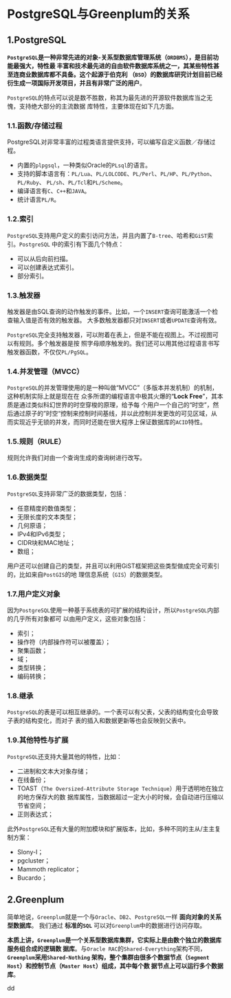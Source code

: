 PostgreSQL与Greenplum的关系
================================================================================
## 1.PostgreSQL
**`PostgreSQL`是一种非常先进的对象-关系型数据库管理系统（`ORDBMS`），是目前功能最强大，特性最
丰富和技术最先进的自由软件数据库系统之一，其某些特性甚至连商业数据库都不具备。这个起源于伯克利
（`BSD`）的数据库研究计划目前已经衍生成一项国际开发项目，并且有非常广泛的用户**。

`PostgreSQL`的特点可以说是数不胜数，称其为最先进的开源软件数据库当之无愧，支持绝大部分的主流数据
库特性，主要体现在如下几方面。
### 1.1.函数/存储过程
PostgreSQL对非常丰富的过程类语言提供支持，可以编写自定义函数／存储过程。
+ 内置的`plpgsql`，一种类似Oracle的`PLsql`的语言。
+ 支持的脚本语言有：`PL/Lua`、`PL/LOLCODE`、`PL/Perl`、`PL/HP`、`PL/Python`、`PL/Ruby`、
`PL/sh`、`PL/Tcl`和`PL/Scheme`。
+ 编译语言有`C`、`C++`和`JAVA`。
+ 统计语言`PL/R`。

### 1.2.索引
`PostgreSQL`支持用户定义的索引访问方法，并且内置了`B-tree`、哈希和`GiST`索引。`PostgreSQL`
中的索引有下面几个特点：
+ 可以从后向前扫描。
+ 可以创建表达式索引。
+ 部分索引。

### 1.3.触发器
触发器是由SQL查询的动作触发的事件。比如，一个`INSERT`查询可能激活一个检查输入值是否有效的触发器。
大多数触发器都只对`INSERT`或者`UPDATE`查询有效。

`PostgreSQL`完全支持触发器，可以附着在表上，但是不能在视图上。不过视图可以有规则。多个触发器是按
照字母顺序触发的。我们还可以用其他过程语言书写触发器函数，不仅仅`PL/PgSQL`。

### 1.4.并发管理（MVCC）
`PostgreSQL`的并发管理使用的是一种叫做“MVCC”（多版本并发机制）的机制，这种机制实际上就是现在在
众多所谓的编程语言中极其火爆的“**Lock Free**”，其本质是通过类似科幻世界的时空穿梭的原理，给予每
个用户一个自己的“时空”，然后通过原子的”时空“控制来控制时间基线，并以此控制并发更改的可见区域，从
而实现近乎无锁的并发，而同时还能在很大程序上保证数据库的`ACID`特性。

### 1.5.规则（RULE）
规则允许我们对由一个查询生成的查询树进行改写。

### 1.6.数据类型
`PostgreSQL`支持非常广泛的数据类型，包括：
+ 任意精度的数值类型；
+ 无限长度的文本类型；
+ 几何原语；
+ IPv4和IPv6类型；
+ CIDR块和MAC地址；
+ 数组；

用户还可以创建自己的类型，并且可以利用GiST框架把这些类型做成完全可索引的，比如来自`PostGIS`的地
理信息系统（`GIS`）的数据类型。

### 1.7.用户定义对象
因为`PostgreSQL`使用一种基于系统表的可扩展的结构设计，所以`PostgreSQL`内部的几乎所有对象都可
以由用户定义，这些对象包括：
+ 索引；
+ 操作符（内部操作符可以被覆盖）；
+ 聚集函数；
+ 域；
+ 类型转换；
+ 编码转换；

### 1.8.继承
`PostgreSQL`的表是可以相互继承的。一个表可以有父表，父表的结构变化会导致子表的结构变化，而对子
表的插入和数据更新等也会反映到父表中。

### 1.9.其他特性与扩展
`PostgreSQL`还支持大量其他的特性，比如：
+ 二进制和文本大对象存储；
+ 在线备份；
+ TOAST（`The Oversized-Attribute Storage Technique`）用于透明地在独立的地方保存大的数
据库属性，当数据超过一定大小的时候，会自动进行压缩以节省空间；
+ 正则表达式；

此外`PostgreSQL`还有大量的附加模块和扩展版本，比如，多种不同的主从/主主复制方案：
+ Slony-I；
+ pgcluster；
+ Mammoth replicator；
+ Bucardo；

## 2.Greenplum
简单地说，`Greenplum`就是一个与`Oracle`、`DB2`、`PostgreSQL`一样 **面向对象的关系型数据库**。
我们通过 **标准的`SQL`** 可以对`Greenplum`中的数据进行访问存取。

**本质上讲，`Greenplum`是一个关系型数据库集群，它实际上是由数个独立的数据库服务组合成的逻辑数
据库**。与`Oracle RAC`的`Shared-Everything`架构不同，**`Greenplum`采用`Shared-Nothing`
架构，整个集群由很多个数据节点（`Segment Host`）和控制节点（`Master Host`）组成，其中每个数
据节点上可以运行多个数据库**。







































dd
